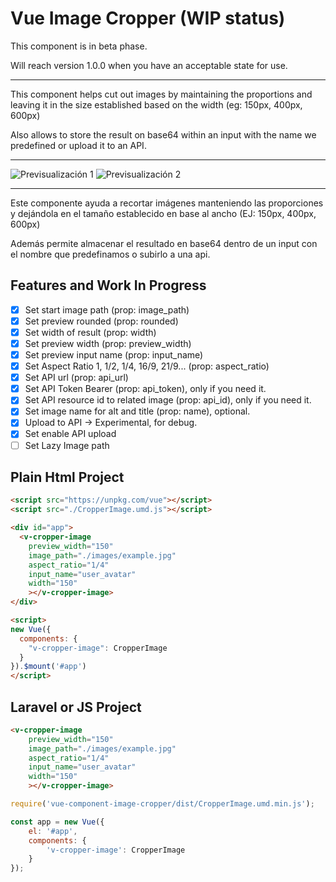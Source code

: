 # Vue Image Cropper (WIP status)

This component is in beta phase.

Will reach version 1.0.0 when you have an acceptable state for use.

---

This component helps cut out images by maintaining the proportions and leaving it in the size established based on the width (eg: 150px, 400px, 600px) 

Also allows to store the result on base64 within an input with the name we predefined or upload it to an API.

---

![Previsualización 1](https://gitlab.com/fryntiz/vue-component-image-cropper/-/raw/master/image-preview-1.png)
![Previsualización 2](https://gitlab.com/fryntiz/vue-component-image-cropper/-/raw/master/image-preview-2.png)

---

Este componente ayuda a recortar imágenes manteniendo las proporciones y dejándola en el tamaño establecido en base al ancho (EJ: 150px, 400px, 600px)

Además permite almacenar el resultado en base64 dentro de un input con el nombre que predefinamos o subirlo a una api.


## Features and Work In Progress

- [x] Set start image path (prop: image_path)
- [x] Set preview rounded (prop: rounded)
- [x] Set width of result (prop: width)
- [x] Set preview width (prop: preview_width)
- [x] Set preview input name (prop: input_name)
- [x] Set Aspect Ratio 1, 1/2, 1/4, 16/9, 21/9... (prop: aspect_ratio)
- [x] Set API url (prop: api_url)
- [x] Set API Token Bearer (prop: api_token), only if you need it.
- [x] Set API resource id to related image (prop: api_id), only if you need it.
- [x] Set image name for alt and title (prop: name), optional.
- [x] Upload to API → Experimental, for debug.
- [x] Set enable API upload
- [ ] Set Lazy Image path

## Plain Html Project

```html
<script src="https://unpkg.com/vue"></script>
<script src="./CropperImage.umd.js"></script>

<div id="app">
  <v-cropper-image 
    preview_width="150"
    image_path="./images/example.jpg"
    aspect_ratio="1/4"
    input_name="user_avatar"
    width="150"
    ></v-cropper-image>
</div>

<script>
new Vue({
  components: {
    "v-cropper-image": CropperImage
  }
}).$mount('#app')
</script>
```

## Laravel or JS Project

```html
<v-cropper-image 
    preview_width="150"
    image_path="./images/example.jpg"
    aspect_ratio="1/4"
    input_name="user_avatar"
    width="150"
    ></v-cropper-image>
```

```js
require('vue-component-image-cropper/dist/CropperImage.umd.min.js');

const app = new Vue({
    el: '#app',
    components: {
        'v-cropper-image': CropperImage
    }
});
```